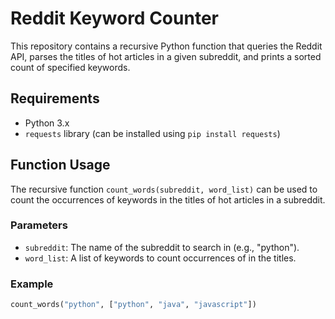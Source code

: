 # Reddit Keyword Counter

This repository contains a recursive Python function that queries the Reddit API, parses the titles of hot articles in a given subreddit, and prints a sorted count of specified keywords.

## Requirements

- Python 3.x
- `requests` library (can be installed using `pip install requests`)

## Function Usage

The recursive function `count_words(subreddit, word_list)` can be used to count the occurrences of keywords in the titles of hot articles in a subreddit.

### Parameters

- `subreddit`: The name of the subreddit to search in (e.g., "python").
- `word_list`: A list of keywords to count occurrences of in the titles.

### Example

```python
count_words("python", ["python", "java", "javascript"])
